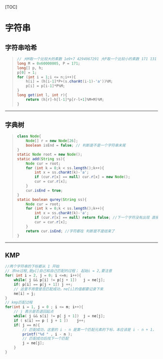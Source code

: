 [TOC]

# 字符串

## 字符串哈希

> ```java
> // 大M取一个比较大的素数 1e9+7 4294967291 大P取一个比较小的素数 171 131
> long M = 0x60000005, P = 171;
> long[] p, h;
> p[0] = 1;
> for (int i = 1;i <= n;i++){
>     h[i] = (h[i-1]*P+(s.charAt(i-1)-'a'))%M;
>     p[i] = p[i-1]*P%M;
> }
> long get(int l, int r){
>     return (h[r]-h[l-1]*p[r-l+1]%M+M)%M;
> }
> ```

---

## 字典树

> ```java
> class Node{
>     Node[] r = new Node[26];
>     boolean isEnd = false; // 判断是不是一个字符串末尾
> }
> static Node root = new Node();
> static add(String ss){
>     Node cur = root;
>     for (int k = 0;k < ss.length();k++){
>         int x = ss.charAt(k)-'a';
>         if (cur.r[x] == null) cur.r[x] = new Node();
>         cur = cur.r[x];
>     }
>     cur.isEnd = true;
> }
> static boolean qurey(String ss){
>     Node cur = root;
>     for (int k = 0;k < ss.length();k++){
>         int x = ss.charAt(k)-'a';
>         if (cur.r[x] == null) return false; //下一个字符没有出现 直接false
>         cur = cur.r[x];
>     }
>     return cur.isEnd; //字符都在 判断是不是结束了
> }
> ```
>

---

## KMP

```java
//两个字符串的下标都从 1 开始
// 求ne过程,是p[]自己和自己匹配的过程； 起始i = 2,要注意
for( int i = 2, j = 0; i <=n; i++){
    while( j && p[i] != p[j + 1])   j = ne[j];
    if( p[i] == p[j + 1]) j ++;
    // 这里不用管是否匹配成功，ne[i]的值都要记录下来
    ne[i] = j;
}
// kmp匹配过程 
for(int i = 1, j = 0 ; i <= m; i++){
    // j 表示是否退回起点
    while( j && s[i] != p[ j + 1])  j = ne[j];
    if ( s[i] == p [ j + 1 ])    j++;
    if( j == n){
        // 匹配成功，这里的 i - n 是第一个匹配元素的下标，本应该是 i - n + 1， 由于数组是从1开始计数，所以为 i - n
        printf("%d " , i - n );
        // 匹配成功后找下一个匹配
        j = ne[j];
    }
}
```

